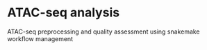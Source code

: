 # ATAC-seq analysis

ATAC-seq preprocessing and quality assessment using snakemake workflow management
